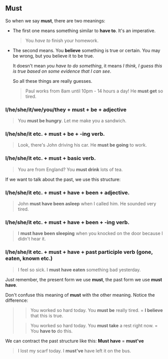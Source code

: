 ## Must

So when we say **must**, there are two meanings:

* The first one means something similar to **have to**. It's an imperative.
  > You *have to* finish your homework.

* The second means. You **believe** something is true or certain. You may be wrong, but you believe it to be true.

  It doesn't mean *you have to do something*, it means *I think, I guess this is true based on some evidence that I can see*.

  So all these things are really guesses.
  > Paul works from 8am until 10pm - 14 hours a day! He **must get** so tired.

### I/he/she/it/we/you/they + must + be + adjective
> You **must be hungry**. Let me make you a sandwich.

### I/he/she/it etc. + must + be + -ing verb.
> Look, there's John driving his car. He **must be going** to work.

### I/he/she/it etc. + must + basic verb.
> You are from England? You **must drink** lots of tea.

If we want to talk about the past, we use this structure:
### I/he/she/it etc. + must + have + been + adjective.
> John **must have been asleep** when I called him. He sounded very tired.

### I/he/she/it etc. + must + have + been + -ing verb.
> I **must have been sleeping** when you knocked on the door because I didn't hear it.

### I/he/she/it etc. + must + have + past participle verb (gone, eaten, known etc.)
> I feel so sick. I **must have eaten** something bad yesterday.

Just remember, the present form we use **must**, the past form we use **must have**.

Don't confuse this meaning of **must** with the other meaning. Notice the difference:
>> You worked so hard today. You **must be** really tired. = **I believe** that this is true.
>
>> You worked so hard today. You **must take** a rest right now. = You **have to** do this.

We can contract the past structure like this:
**Must have** = **must've**
> I lost my scarf today. I **must've** have left it on the bus.
